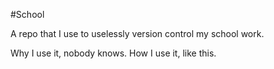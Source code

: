 #School

A repo that I use to uselessly version control my school work.

Why I use it, nobody knows. How I use it, like this.
